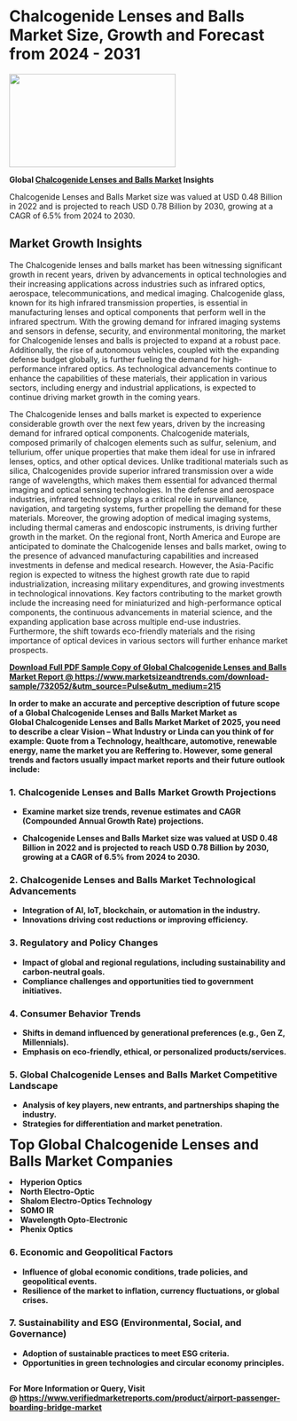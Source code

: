 <H1>Chalcogenide Lenses and Balls Market Size, Growth and Forecast from 2024 - 2031</H1><img class="aligncenter size-medium wp-image-584254" src="https://thirdeyenews.in/wp-content/uploads/2024/09/Global-Market-Research-300x168.jpeg" alt="" width="300" height="168" /><p><strong>Global&nbsp;<a href="https://www.marketsizeandtrends.com/download-sample/732052/&amp;utm_source=Pulse&amp;utm_medium=215">Chalcogenide Lenses and Balls Market</a> Insights</strong></p><p>Chalcogenide Lenses and Balls Market size was valued at USD 0.48 Billion in 2022 and is projected to reach USD 0.78 Billion by 2030, growing at a CAGR of 6.5% from 2024 to 2030.</p><p><h2>Market Growth Insights</h2> <p>The Chalcogenide lenses and balls market has been witnessing significant growth in recent years, driven by advancements in optical technologies and their increasing applications across industries such as infrared optics, aerospace, telecommunications, and medical imaging. Chalcogenide glass, known for its high infrared transmission properties, is essential in manufacturing lenses and optical components that perform well in the infrared spectrum. With the growing demand for infrared imaging systems and sensors in defense, security, and environmental monitoring, the market for Chalcogenide lenses and balls is projected to expand at a robust pace. Additionally, the rise of autonomous vehicles, coupled with the expanding defense budget globally, is further fueling the demand for high-performance infrared optics. As technological advancements continue to enhance the capabilities of these materials, their application in various sectors, including energy and industrial applications, is expected to continue driving market growth in the coming years.</p> <p><strong><a href="#"></a></strong></p> <p>The Chalcogenide lenses and balls market is expected to experience considerable growth over the next few years, driven by the increasing demand for infrared optical components. Chalcogenide materials, composed primarily of chalcogen elements such as sulfur, selenium, and tellurium, offer unique properties that make them ideal for use in infrared lenses, optics, and other optical devices. Unlike traditional materials such as silica, Chalcogenides provide superior infrared transmission over a wide range of wavelengths, which makes them essential for advanced thermal imaging and optical sensing technologies. In the defense and aerospace industries, infrared technology plays a critical role in surveillance, navigation, and targeting systems, further propelling the demand for these materials. Moreover, the growing adoption of medical imaging systems, including thermal cameras and endoscopic instruments, is driving further growth in the market. On the regional front, North America and Europe are anticipated to dominate the Chalcogenide lenses and balls market, owing to the presence of advanced manufacturing capabilities and increased investments in defense and medical research. However, the Asia-Pacific region is expected to witness the highest growth rate due to rapid industrialization, increasing military expenditures, and growing investments in technological innovations. Key factors contributing to the market growth include the increasing need for miniaturized and high-performance optical components, the continuous advancements in material science, and the expanding application base across multiple end-use industries. Furthermore, the shift towards eco-friendly materials and the rising importance of optical devices in various sectors will further enhance market prospects.</p> <p><strong><a href="#"></p><p><span class=""><strong>Download Full PDF Sample Copy of Global Chalcogenide Lenses and Balls Market Report</strong> @ <a href="https://www.marketsizeandtrends.com/download-sample/732052/&amp;utm_source=Pulse&amp;utm_medium=215" target="_blank">https://www.marketsizeandtrends.com/download-sample/732052/&amp;utm_source=Pulse&amp;utm_medium=215</a></span></p><p>In order to make an accurate and perceptive description of future scope of a Global&nbsp;Chalcogenide Lenses and Balls Market Market as Global&nbsp;Chalcogenide Lenses and Balls Market Market of 2025, you need to describe a clear Vision &ndash; What Industry or Linda can you think of for example: Quote from a Technology, healthcare, automotive, renewable energy, name the market you are Reffering to. However, some general trends and factors usually impact market reports and their future outlook include:</p><h3>1.&nbsp;<strong>Chalcogenide Lenses and Balls Market Growth Projections</strong></h3><ul><li>Examine market size trends, revenue estimates and CAGR (Compounded Annual Growth Rate) projections.</li><li><p>Chalcogenide Lenses and Balls Market size was valued at USD 0.48 Billion in 2022 and is projected to reach USD 0.78 Billion by 2030, growing at a CAGR of 6.5% from 2024 to 2030.</p></li></ul><h3>2.&nbsp;<strong>Chalcogenide Lenses and Balls Market Technological Advancements</strong></h3><ul><li>Integration of AI, IoT, blockchain, or automation in the industry.</li><li>Innovations driving cost reductions or improving efficiency.</li></ul><h3>3.&nbsp;<strong>Regulatory and Policy Changes</strong></h3><ul><li>Impact of global and regional regulations, including sustainability and carbon-neutral goals.</li><li>Compliance challenges and opportunities tied to government initiatives.</li></ul><h3>4.&nbsp;<strong>Consumer Behavior Trends</strong></h3><ul><li>Shifts in demand influenced by generational preferences (e.g., Gen Z, Millennials).</li><li>Emphasis on eco-friendly, ethical, or personalized products/services.</li></ul><h3>5.&nbsp;<strong>Global Chalcogenide Lenses and Balls Market Competitive Landscape</strong></h3><ul><li>Analysis of key players, new entrants, and partnerships shaping the industry.</li><li>Strategies for differentiation and market penetration.</li></ul><p data-pm-slice="1 1 []"><span style="color: inherit; font-family: inherit; font-size: 25px;">Top Global Chalcogenide Lenses and Balls Market Companies</span></p><div class="" data-test-id=""><p><li>Hyperion Optics</li><li> North Electro-Optic</li><li> Shalom Electro-Optics Technology</li><li> SOMO IR</li><li> Wavelength Opto-Electronic</li><li> Phenix Optics</li></p></div><h3>6.&nbsp;<strong>Economic and Geopolitical Factors</strong></h3><ul><li>Influence of global economic conditions, trade policies, and geopolitical events.</li><li>Resilience of the market to inflation, currency fluctuations, or global crises.</li></ul><h3>7.&nbsp;<strong>Sustainability and ESG (Environmental, Social, and Governance)</strong></h3><ul><li>Adoption of sustainable practices to meet ESG criteria.</li><li>Opportunities in green technologies and circular economy principles.</li></ul><h2><strong style="font-size: 14px;">For More Information or Query, Visit @&nbsp;</strong><a style="background-color: #ffffff; font-size: 14px;" href="https://www.marketsizeandtrends.com/report/chalcogenide-lenses-and-balls-market/" target="_blank">https://www.verifiedmarketreports.com/product/airport-passenger-boarding-bridge-market</a></h2>
